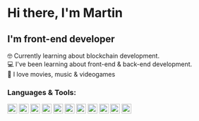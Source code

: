 # Hi there, I'm Martin

## I'm front-end developer
🤓 Currently learning about blockchain development.<br/>
💻 I've been learning about front-end & back-end development.<br/>
👾 I love movies, music & videogames

### Languages & Tools:
[<img alt="html icon" src="https://cdn-icons-png.flaticon.com/512/1051/1051277.png" width="22px" title="HTML 5" />](https://www.w3schools.com/html/default.asp)
[<img title="CSS" alt="css icon" src="https://cdn-icons-png.flaticon.com/512/732/732190.png" width="22px"  />](https://www.w3schools.com/css/default.asp)
[<img title="Javascript" src="https://cdn-icons.flaticon.com/png/512/4726/premium/4726005.png?token=exp=1638898744~hmac=bcb10119df248d31dc8a6e5ae48f7ccb" width="22px"/>](https://javascript.info/)
[<img title="Reactjs" alt="react icon" src="https://cdn-icons-png.flaticon.com/512/753/753244.png" width="22px"  />](https://reactjs.org/)
[<img title="SASS" alt="sass icon" src="https://cdn-icons-png.flaticon.com/512/5968/5968358.png" width="22px"  />](https://https://sass-lang.com/documentation)
[<img title="Nodejs" alt="nodejs icon" src="https://cdn-icons-png.flaticon.com/512/5968/5968322.png" width="22px"  />](https://nodejs.org/)
[<img title="Deno" alt="deno icon" src="https://deno.land/logo.svg" width="22px"  />](https://deno.land/)
[<img title="Solidity" alt="solidity icon" src="https://external-content.duckduckgo.com/iu/?u=https%3A%2F%2Fludu-assets.s3.amazonaws.com%2Flesson-icons%2F26%2FOS6xpcvmIL6y0G3ZQW99&f=1&nofb=1" width="22px"  />](https://soliditylang.org/)
[<img title="Python" alt="python icon" src="https://cdn-icons-png.flaticon.com/512/5968/5968350.png" width="22px"  />](https://www.python.org/)
[<img title="Typescript" alt="typescript icon" src="https://cdn-icons-png.flaticon.com/512/5968/5968381.png" width="22px"  />](https://www.typescriptlang.org/)
[<img title="Rust" alt="rust icon" src="https://external-content.duckduckgo.com/iu/?u=https%3A%2F%2Fmiqh.gallerycdn.vsassets.io%2Fextensions%2Fmiqh%2Fvscode-language-rust%2F0.14.0%2F1536151476041%2FMicrosoft.VisualStudio.Services.Icons.Default&f=1&nofb=1" width="22px"  />](https://www.rust-lang.org/)